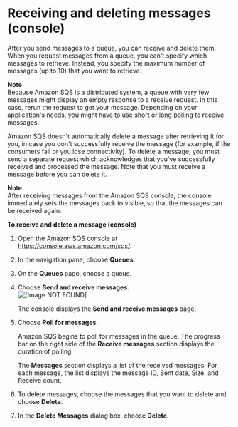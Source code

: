 # Receiving and deleting messages \(console\)<a name="sqs-using-receive-delete-message"></a>

After you send messages to a queue, you can receive and delete them\. When you request messages from a queue, you can't specify which messages to retrieve\. Instead, you specify the maximum number of messages \(up to 10\) that you want to retrieve\.

**Note**  
Because Amazon SQS is a distributed system, a queue with very few messages might display an empty response to a receive request\. In this case, rerun the request to get your message\. Depending on your application's needs, you might have to use [short or long polling](sqs-short-and-long-polling.md) to receive messages\.

Amazon SQS doesn't automatically delete a message after retrieving it for you, in case you don't successfully receive the message \(for example, if the consumers fail or you lose connectivity\)\. To delete a message, you must send a separate request which acknowledges that you've successfully received and processed the message\. Note that you must receive a message before you can delete it\. 

**Note**  
After receiving messages from the Amazon SQS console, the console immediately sets the messages back to visible, so that the messages can be received again\.

**To receive and delete a message \(console\)**

1. Open the Amazon SQS console at [https://console\.aws\.amazon\.com/sqs/](https://console.aws.amazon.com/sqs/)\.

1. In the navigation pane, choose **Queues**\.

1. On the **Queues** page, choose a queue\.

1. Choose **Send and receive messages**\.  
![\[Image NOT FOUND\]](http://docs.aws.amazon.com/AWSSimpleQueueService/latest/SQSDeveloperGuide/images/sqs-tutorials-sending-message-to-queue-send-a-message.png)

   The console displays the **Send and receive messages** page\.

1. Choose **Poll for messages**\.

   Amazon SQS begins to poll for messages in the queue\. The progress bar on the right side of the **Receive messages** section displays the duration of polling\.

   The **Messages** section displays a list of the received messages\. For each message, the list displays the message ID, Sent date, Size, and Receive count\.

1. To delete messages, choose the messages that you want to delete and choose **Delete**\.

1. In the **Delete Messages** dialog box, choose **Delete**\.